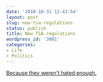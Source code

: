 ```yaml
---
date: '2010-10-31 12:43:54'
layout: post
slug: new-tsa-regulations
status: publish
title: New TSA regulations
wordpress_id: '3001'
categories:
- Life
- Politics
---
```


[Because they weren't hated enough.](http://www.theatlantic.com/national/archive/2010/10/for-the-first-time-the-tsa-meets-resistance/65390/)

